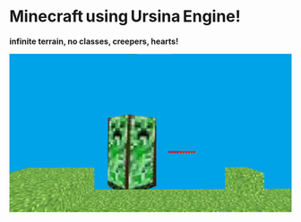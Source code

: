 # __Minecraft using Ursina Engine!__
__infinite terrain, no classes, creepers, hearts!__



![](updated_screenshot.png)

